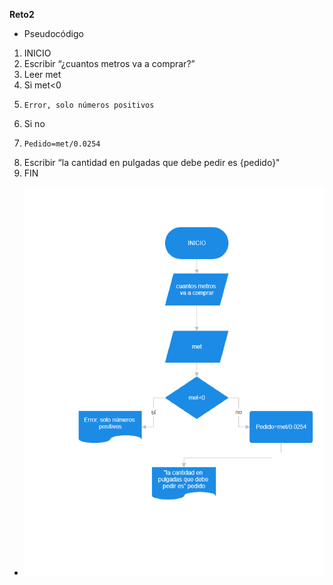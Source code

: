 **Reto2**
- Pseudocódigo
01. INICIO 
02. Escribir “¿cuantos metros va a comprar?”
03. Leer met
04. Si met<0
05. 	Error, solo números positivos
06. Si no 
07. 	Pedido=met/0.0254 
08. Escribir “la cantidad en pulgadas que debe pedir es {pedido}"
09. FIN
- ![Diagrama2](imagenes/d2.png)